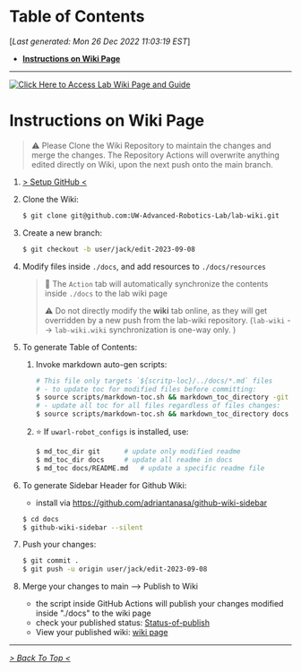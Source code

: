 <toc>

# Table of Contents
[*Last generated: Mon 26 Dec 2022 11:03:19 EST*]
- [**Instructions on Wiki Page**](#Instructions-on-Wiki-Page)

---
</toc>
<a href="https://github.com/UW-Advanced-Robotics-Lab/lab-wiki/wiki" target="_blank"><img src="https://github.com/UW-Advanced-Robotics-Lab/lab-wiki/blob/main/docs/resources/button.png" alt="Click Here to Access Lab Wiki Page and Guide"/></a>



# Instructions on Wiki Page

> :warning: Please Clone the Wiki Repository to maintain the changes and merge the changes. The Repository Actions will overwrite anything edited directly on Wiki, upon the next push onto the main branch.

1. [> Setup GitHub <](https://github.com/UW-Advanced-Robotics-Lab/lab-wiki/wiki/Waterloo-Steel%3APlatform-Workstation-Setup#133-ssh-keys--github)

2. Clone the Wiki: 

   ```bash
   $ git clone git@github.com:UW-Advanced-Robotics-Lab/lab-wiki.git
   ```

3. Create a new branch:

   ```bash
   $ git checkout -b user/jack/edit-2023-09-08
   ```

4. Modify files inside `./docs`, and add resources to `./docs/resources`

   > :notebook: The `Action` tab will automatically synchronize the contents inside `./docs` to the lab wiki page
   >
   > :warning: Do not directly modify the **wiki** tab online, as they will get overridden by a new push from the lab-wiki repository. (`lab-wiki` --> `lab-wiki.wiki` synchronization is one-way only. )

5. To generate Table of Contents:

   1. Invoke markdown auto-gen scripts:

      ```bash
      # This file only targets `${scritp-loc}/../docs/*.md` files
      # - to update toc for modified files before committing:
      $ source scripts/markdown-toc.sh && markdown_toc_directory -git
      # - update all toc for all files regardless of files changes:
      $ source scripts/markdown-toc.sh && markdown_toc_directory docs
      ```
      
   1. ⭐ If `uwarl-robot_configs` is installed, use:

      ```bash
      $ md_toc_dir git  	# update only modified readme
      $ md_toc_dir docs 	# update all readme in docs
      $ md_toc docs/README.md	# update a specific readme file
      ```

6. To generate Sidebar Header for Github Wiki:

   - install via https://github.com/adriantanasa/github-wiki-sidebar

   ```bash
   $ cd docs
   $ github-wiki-sidebar --silent
   ```

7. Push your changes:

   ```bash
   $ git commit .
   $ git push -u origin user/jack/edit-2023-09-08
   ```

8. Merge your changes to main --> Publish to Wiki

   - the script inside GitHub Actions will publish your changes modified inside "./docs" to the wiki page
   - check your published status: [Status-of-publish](https://github.com/UW-Advanced-Robotics-Lab/lab-wiki/actions) 
   - View your published wiki: [wiki page](https://github.com/UW-Advanced-Robotics-Lab/lab-wiki/wiki)

<eof>

---
[*> Back To Top <*](#Table-of-Contents)
</eof>